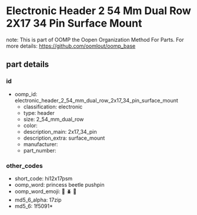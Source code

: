 # Electronic Header 2 54 Mm Dual Row 2X17 34 Pin Surface Mount  

note: This is part of OOMP the Oopen Organization Method For Parts. For more details: https://github.com/oomlout/oomp_base

##  part details





### id
* oomp_id: electronic_header_2_54_mm_dual_row_2x17_34_pin_surface_mount
  * classification: electronic
  * type: header
  * size: 2_54_mm_dual_row
  * color: 
  * description_main: 2x17_34_pin
  * description_extra: surface_mount
  * manufacturer: 
  * part_number: 

### other_codes
* short_code: hi12x17psm
* oomp_word: princess beetle pushpin
* oomp_word_emoji: :princess: :beetle: :pushpin:
* md5_6_alpha: 17zip
* md5_6: 1f5091* 